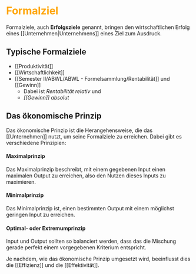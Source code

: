 # <font color = "orange">Formalziel</font>
Formalziele, auch **Erfolgsziele** genannt, bringen den wirtschaftlichen Erfolg eines [[Unternehmen|Unternehmens]] eines Ziel zum Ausdruck. 
## Typische Formalziele
- [[Produktivität]]
- [[Wirtschaftlichkeit]]
- [[Semester II/ABWL/ABWL - Formelsammlung/Rentabilität]] und [[Gewinn]]
	- Dabei ist *Rentabilität relativ* und 
	- *[[Gewinn]] absolut*

## Das ökonomische Prinzip
Das ökonomische Prinzip ist die Herangehensweise, die das [[Unternehmen]] nutzt, um seine Formalziele zu erreichen. Dabei gibt es verschiedene Prinzipien:
#### Maximalprinzip
Das Maximalprinzip beschreibt, mit einem gegebenen Input einen maximalen Output zu erreichen, also den Nutzen dieses Inputs zu maximieren.
#### Minimalprinzip
Das Minimalprinzip ist, einen bestimmten Output mit einem möglichst geringen Input zu erreichen.
#### Optimal- oder Extremumprinzip
Input und Output sollten so balanciert werden, dass das die Mischung gerade perfekt einem vorgegebenen Kriterium entspricht.

Je nachdem, wie das ökonomische Prinzip umgesetzt wird, beeinflusst dies die [[Effizienz]] und die [[Effektivität]].